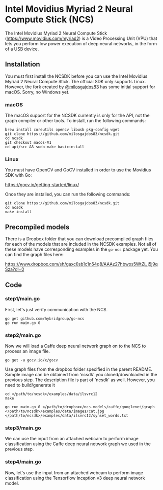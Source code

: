 # Intel Movidius Myriad 2 Neural Compute Stick (NCS)

The Intel Movidius Myriad 2 Neural Compute Stick (https://www.movidius.com/myriad2) is a Video Processing Unit (VPU) that lets you perform low power execution of deep neural networks, in the form of a USB device.

## Installation

You must first install the NCSDK before you can use the Intel Movidius Myriad 2 Neural Compute Stick. The official SDK only supports Linux. However, the fork created by [@milosgajdos83](https://github.com/milosgajdos83) has some initial support for macOS. Sorry, no Windows yet.

### macOS

The macOS support for the NCSDK currently is only for the API, not the graph compiler or other tools. To install, run the following commands:

    brew install coreutils opencv libusb pkg-config wget
    git clone https://github.com/milosgajdos83/ncsdk.git
    cd ncsdk
    git checkout macos-V1
    cd api/src && sudo make basicinstall

### Linux

You must have OpenCV and GoCV installed in order to use the Movidius SDK with Go:

https://gocv.io/getting-started/linux/

Once they are installed, you can run the following commands:

    git clone https://github.com/milosgajdos83/ncsdk.git
    cd ncsdk
    make install

## Precompiled models

There is a Dropbox folder that you can download precompiled graph files for each of the models that are included in the NCSDK examples. Not all of these models have corresponding examples in the `go-ncs` package yet. You can find the graph files here:

https://www.dropbox.com/sh/gaxc0sb1c1n54q8/AAAz27hbwos5WtZi_j5j9qSza?dl=0

## Code

### step1/main.go

First, let's just verify communication with the NCS.

	go get github.com/hybridgroup/go-ncs
	go run main.go 0 

### step2/main.go

Now we will load a Caffe deep neural network graph on to the NCS to process an image file.

	go get -u gocv.io/x/gocv

Use graph files from the dropbox folder specified in the parent README.
Sample image can be obtained from 'ncsdk' you cloned/downloaded in the previous step.
The description file is part of 'ncsdk' as well. However, you need to build/generate it

    cd </path/to/ncsdk>/examples/data/ilsvrc12
    make

    go run main.go 0 </path/to/dropbox>/ncs-models/caffe/googlenet/graph </path/to/ncsdk>/examples/data/images/cat.jpg </path/to/ncsdk>/examples/data/ilsvrc12/synset_words.txt
    
### step3/main.go

We can use the input from an attached webcam to perform image classification using the Caffe deep neural network graph we used in the previous step.

### step4/main.go

Now, let's use the input from an attached webcam to perform image classification using the Tensorflow Inception v3 deep neural network model.
